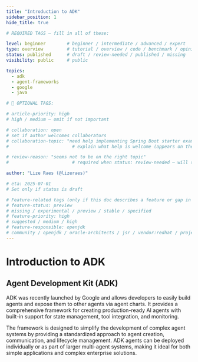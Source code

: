 ```yaml
---
title: "Introduction to ADK"
sidebar_position: 1
hide_title: true

# REQUIRED TAGS — fill in all of these:

level: beginner        # beginner / intermediate / advanced / expert
type: overview         # tutorial / overview / code / benchmark / opinion / api-doc
status: published      # draft / review-needed / published / missing
visibility: public     # public

topics:
  - adk
  - agent-frameworks
  - google
  - java

# 🧩 OPTIONAL TAGS:

# article-priority: high
# high / medium — omit if not important

# collaboration: open
# set if author welcomes collaborators
# collaboration-topic: "need help implementing Spring Boot starter examples"  
#                        # explain what help is welcome (appears on the dashboard & collab page)

# review-reason: "seems not to be on the right topic"
#                        # required when status: review-needed — will show on the article and in the dashboard

author: "Lize Raes (@lizeraes)"

# eta: 2025-07-01
# Set only if status is draft

# Feature-related tags (only if this doc describes a feature or gap in Java+AI):
# feature-status: preview
# missing / experimental / preview / stable / specified
# feature-priority: high
# suggested / medium / high
# feature-responsible: openjdk
# community / openjdk / oracle-architects / jsr / vendor:redhat / project-lead:<name>
---
```


# Introduction to ADK

## Agent Development Kit (ADK)

ADK was recently launched by Google and allows developers to easily build agents and expose them to other agents via agent charts. It provides a comprehensive framework for creating production-ready AI agents with built-in support for state management, tool integration, and monitoring.

The framework is designed to simplify the development of complex agent systems by providing a standardized approach to agent creation, communication, and lifecycle management. ADK agents can be deployed individually or as part of larger multi-agent systems, making it ideal for both simple applications and complex enterprise solutions.